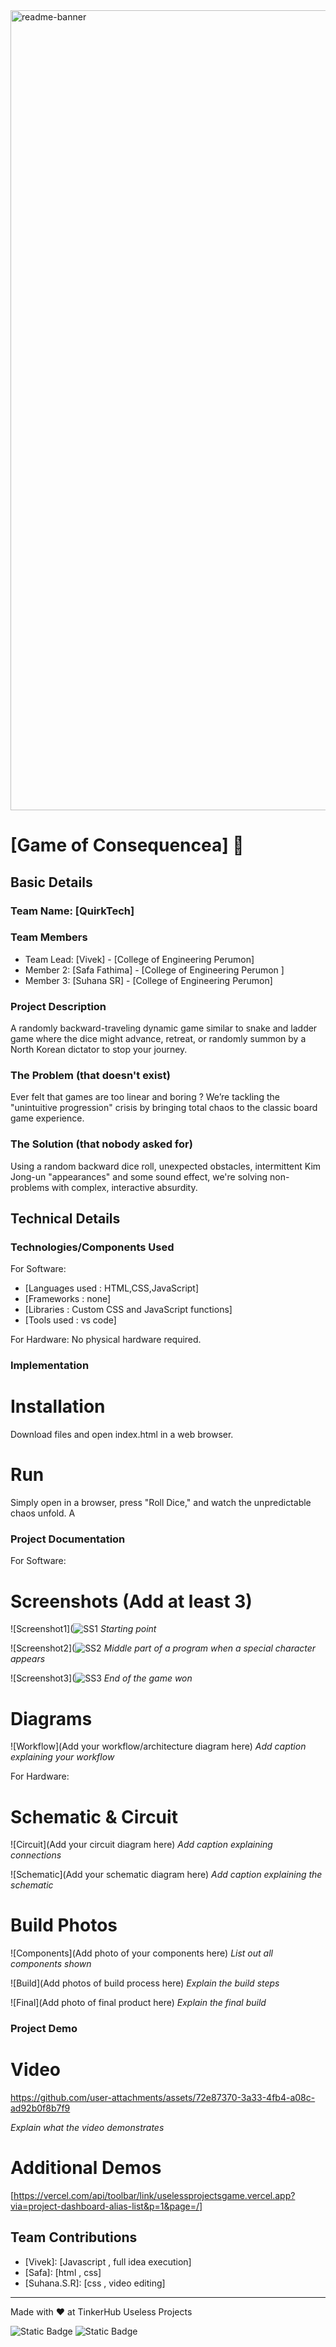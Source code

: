 <img width="1280" alt="readme-banner" src="https://github.com/user-attachments/assets/35332e92-44cb-425b-9dff-27bcf1023c6c">

# [Game of Consequencea] 🎯


## Basic Details
### Team Name: [QuirkTech]


### Team Members
- Team Lead: [Vivek] - [College of Engineering Perumon]
- Member 2: [Safa Fathima] - [College of Engineering Perumon ]
- Member 3: [Suhana SR] - [College of Engineering Perumon]

### Project Description
A randomly backward-traveling dynamic game similar to snake and ladder game where the dice might advance, retreat, or randomly summon by a North Korean dictator to stop your journey.

### The Problem (that doesn't exist)
Ever felt that games are too linear and boring ? We’re tackling the "unintuitive progression" crisis by bringing total chaos to the classic board game experience.

### The Solution (that nobody asked for)
Using a random backward dice roll, unexpected obstacles, intermittent Kim Jong-un "appearances" and some sound effect, we're solving non-problems with complex, interactive absurdity.

## Technical Details
### Technologies/Components Used
For Software:
- [Languages used : HTML,CSS,JavaScript]
- [Frameworks : none]
- [Libraries : Custom CSS and JavaScript functions]
- [Tools used : vs code]

For Hardware:
No physical hardware required.

### Implementation

# Installation
Download files and open index.html in a web browser.

# Run
Simply open in a browser, press "Roll Dice," and watch the unpredictable chaos unfold.
                                                                                                                                                                                                                                                                                                               A
### Project Documentation
For Software:

# Screenshots (Add at least 3)
![Screenshot1](![SS1](https://github.com/user-attachments/assets/0a375a9e-e2ab-4801-a0be-c4cb3a1be2e4)
*Starting point*

![Screenshot2](![SS2](https://github.com/user-attachments/assets/cda88478-3572-4791-a02f-38ef9bc11495)
*Middle part of a program when a special character appears*

![Screenshot3](![SS3](https://github.com/user-attachments/assets/d22189d8-21ae-43c7-acf8-f7bc0176f7c4)
*End of the game won*

# Diagrams
![Workflow](Add your workflow/architecture diagram here)
*Add caption explaining your workflow*

For Hardware:

# Schematic & Circuit
![Circuit](Add your circuit diagram here)
*Add caption explaining connections*

![Schematic](Add your schematic diagram here)
*Add caption explaining the schematic*

# Build Photos
![Components](Add photo of your components here)
*List out all components shown*

![Build](Add photos of build process here)
*Explain the build steps*

![Final](Add photo of final product here)
*Explain the final build*

### Project Demo
# Video
 https://github.com/user-attachments/assets/72e87370-3a33-4fb4-a08c-ad92b0f8b7f9


*Explain what the video demonstrates*

# Additional Demos
[https://vercel.com/api/toolbar/link/uselessprojectsgame.vercel.app?via=project-dashboard-alias-list&p=1&page=/]

## Team Contributions
- [Vivek]: [Javascript , full idea execution]
- [Safa]: [html , css]
- [Suhana.S.R]: [css , video editing]

---
Made with ❤️ at TinkerHub Useless Projects 

![Static Badge](https://img.shields.io/badge/TinkerHub-24?color=%23000000&link=https%3A%2F%2Fwww.tinkerhub.org%2F)
![Static Badge](https://img.shields.io/badge/UselessProject--24-24?link=https%3A%2F%2Fwww.tinkerhub.org%2Fevents%2FQ2Q1TQKX6Q%2FUseless%2520Projects)



